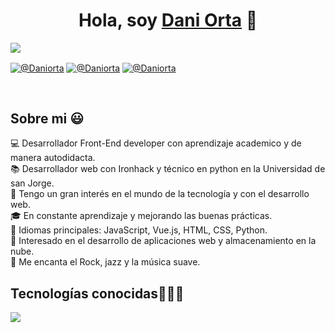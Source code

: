 <div align="center">
<h1 align="center">Hola, soy <a href="https://github.com/daniorta">Dani Orta</a> 👋</h1>
</div>
<img src="https://i.imgur.com/z3jGNGh.png">

<p align="left">
<a href ="https://github.com/daniorta" target="blank"><img align="center" src="https://img.shields.io/badge/GitHub-100000?style=for-the-badge&logo=github&logoColor=white" alt="@Daniorta"/></a>
<a href="https://linkedin.com/in/unsimpledev" target="blank"><img align="center" src="https://img.shields.io/badge/LinkedIn-0077B5?style=for-the-badge&logo=linkedin&logoColor=white" alt="@Daniorta"/></a>
<a href ="mailto:daniel_orta88@hotmail.com" target="blank"><img align="center" src="https://img.shields.io/badge/Gmail-D14836?style=for-the-badge&logo=gmail&logoColor=white" alt="@Daniorta"/></a>
</p>

<br>

<h2>Sobre mi 😃</h2>

<!--Intro start-->
<p align="left">
  
💻 Desarrollador Front-End developer con aprendizaje academico y de manera autodidacta.<br>
📚 Desarrollador web con Ironhack y técnico en python en la Universidad de san Jorge.<br>
📝 Tengo un gran interés en el mundo de la tecnología y con el desarrollo web.<br>
🎓 En constante aprendizaje y mejorando las buenas prácticas.<br>
🌟 Idiomas principales: JavaScript, Vue.js, HTML, CSS, Python.<br>
🚩 Interesado en el desarrollo de aplicaciones web y almacenamiento en la nube.<br>
🎵 Me encanta el Rock, jazz y la música suave.<br>

</p>
<!--Intro end-->

<h2 >Tecnologías conocidas👨🏻‍💻</h2>
<!--tech stack icons-->
<p align="left">
  <a href="https://skillicons.dev">
    <img src="https://skillicons.dev/icons?i=js,vuejs,html,css,python,nodejs,git,github,postman,netlify,figma,subabase,vscode&perline=12" />
  </a>
</p>





<br>


</div>
